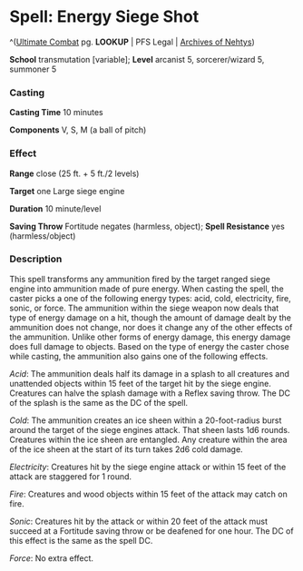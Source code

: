 # Spell: Energy Siege Shot

^([Ultimate Combat][ss-energy-siege-shot] pg. **LOOKUP** | PFS Legal | [Archives of Nehtys][sn-energy-siege-shot])

**School** transmutation [variable]; **Level** arcanist 5, sorcerer/wizard 5, summoner 5

### Casting

**Casting Time** 10 minutes  

**Components** V, S, M (a ball of pitch)

### Effect

**Range** close (25 ft. + 5 ft./2 levels)  

**Target** one Large siege engine  

**Duration** 10 minute/level  

**Saving Throw** Fortitude negates (harmless, object); **Spell Resistance** yes (harmless/object)

### Description

This spell transforms any ammunition fired by the target ranged siege engine into ammunition made of pure energy. When casting the spell, the caster picks a one of the following energy types: acid, cold, electricity, fire, sonic, or force. The ammunition within the siege weapon now deals that type of energy damage on a hit, though the amount of damage dealt by the ammunition does not change, nor does it change any of the other effects of the ammunition. Unlike other forms of energy damage, this energy damage does full damage to objects. Based on the type of energy the caster chose while casting, the ammunition also gains one of the following effects.   

_Acid_: The ammunition deals half its damage in a splash to all creatures and unattended objects within 15 feet of the target hit by the siege engine. Creatures can halve the splash damage with a Reflex saving throw. The DC of the splash is the same as the DC of the spell.  

_Cold_: The ammunition creates an ice sheen within a 20-foot-radius burst around the target of the siege engines attack. That sheen lasts 1d6 rounds. Creatures within the ice sheen are entangled. Any creature within the area of the ice sheen at the start of its turn takes 2d6 cold damage.   

_Electricity_: Creatures hit by the siege engine attack or within 15 feet of the attack are staggered for 1 round.  

_Fire_: Creatures and wood objects within 15 feet of the attack may catch on fire.   

_Sonic_: Creatures hit by the attack or within 20 feet of the attack must succeed at a Fortitude saving throw or be deafened for one hour. The DC of this effect is the same as the spell DC.  

_Force_: No extra effect.

[ss-energy-siege-shot]: http://paizo.com/pathfinderRPG/v57
[sn-energy-siege-shot]: http://www.archivesofnethys.com/SpellDisplay.aspx?ItemName=Energy%20Siege%20Shot